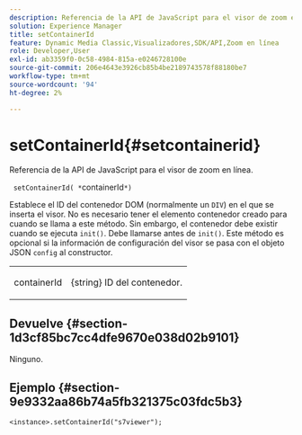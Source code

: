 ```yaml
---
description: Referencia de la API de JavaScript para el visor de zoom en línea.
solution: Experience Manager
title: setContainerId
feature: Dynamic Media Classic,Visualizadores,SDK/API,Zoom en línea
role: Developer,User
exl-id: ab3359f0-0c58-4984-815a-e0246728100e
source-git-commit: 206e4643e3926cb85b4be2189743578f88180be7
workflow-type: tm+mt
source-wordcount: '94'
ht-degree: 2%

---
```


# setContainerId{#setcontainerid}

Referencia de la API de JavaScript para el visor de zoom en línea.

` setContainerId( *`containerId`*)`

Establece el ID del contenedor DOM (normalmente un `DIV`) en el que se inserta el visor. No es necesario tener el elemento contenedor creado para cuando se llama a este método. Sin embargo, el contenedor debe existir cuando se ejecuta `init()`. Debe llamarse antes de `init()`. Este método es opcional si la información de configuración del visor se pasa con el objeto JSON `config` al constructor.

<table id="table_896DFF34A68A403DB93A6D597461A573"> 
 <tbody> 
  <tr> 
   <td colname="col1"> <p> <span class="codeph"> <span class="varname"> containerId  </span> </span> </p> </td> 
   <td colname="col2"> <p> <span class="codeph"> {string}  </span> ID del contenedor. </p> </td> 
  </tr> 
 </tbody> 
</table>

## Devuelve {#section-1d3cf85bc7cc4dfe9670e038d02b9101}

Ninguno.

## Ejemplo {#section-9e9332aa86b74a5fb321375c03fdc5b3}

```
<instance>.setContainerId("s7viewer");
```
